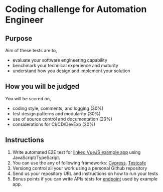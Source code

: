 # Coding challenge for Automation Engineer

## Purpose
Aim of these tests are to,

- evaluate your software engineering capability
- benchmark your technical experience and maturity
- understand how you design and implement your solution

## How you will be judged
You will be scored on,

- coding style, comments, and logging (30%)
- test design patterns and modularity (30%)
- use of source control and documentation (20%)
- considerations for CI/CD/DevExp (20%)

## Instructions

1. Write automated E2E test for [linked VueJS example app](https://vue-vuex-realworld.netlify.com/) using JavaScript/TypeScript.
2. You can use the any of following frameworks: [Cypress](Cypress.io), [Testcafe](https://devexpress.github.io/testcafe/) 
3. Versiong control all your work using a personal Github repository
4. Send us your repository URL and instructions on how to run your tests
5. Bonus points if you can write APIs tests for [endpoint]( https://conduit.productionready.io/api) used by example app.
